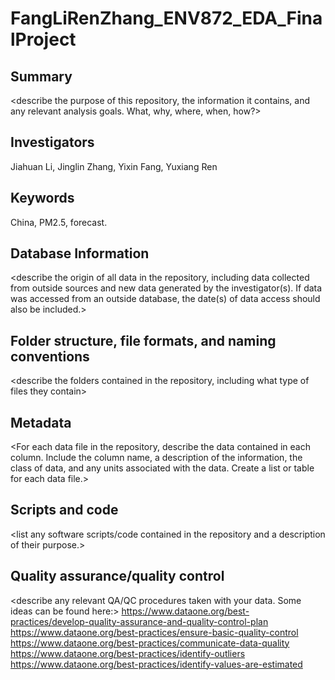 # FangLiRenZhang_ENV872_EDA_FinalProject

## Summary

\<describe the purpose of this repository, the information it contains, and any relevant analysis goals. What, why, where, when, how?\>

## Investigators

Jiahuan Li, Jinglin Zhang, Yixin Fang, Yuxiang Ren

## Keywords

China, PM2.5, forecast.

## Database Information

\<describe the origin of all data in the repository, including data collected from outside sources and new data generated by the investigator(s). If data was accessed from an outside database, the date(s) of data access should also be included.\>

## Folder structure, file formats, and naming conventions

\<describe the folders contained in the repository, including what type of files they contain\>

<describe the formats of files for the various purposes contained in the repository>

<describe your file naming conventions>

## Metadata

\<For each data file in the repository, describe the data contained in each column. Include the column name, a description of the information, the class of data, and any units associated with the data. Create a list or table for each data file.\>

## Scripts and code

\<list any software scripts/code contained in the repository and a description of their purpose.\>

## Quality assurance/quality control

\<describe any relevant QA/QC procedures taken with your data. Some ideas can be found here:\> <https://www.dataone.org/best-practices/develop-quality-assurance-and-quality-control-plan> <https://www.dataone.org/best-practices/ensure-basic-quality-control> <https://www.dataone.org/best-practices/communicate-data-quality> <https://www.dataone.org/best-practices/identify-outliers> <https://www.dataone.org/best-practices/identify-values-are-estimated>
